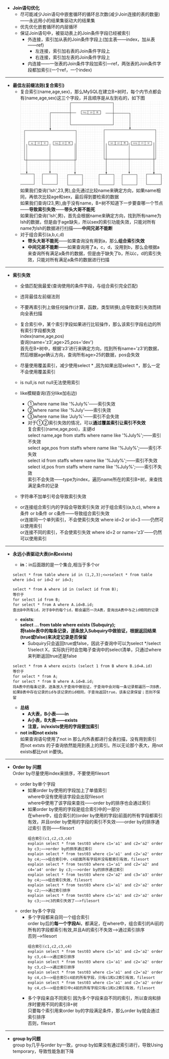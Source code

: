 * **Join语句优化**
  * 尽可能减少Join语句中嵌套循环的循环总次数(减少Join连接的表的数量)——永远用小的结果集驱动大的结果集   
  * 优先优化嵌套循环的内层循环
  * 保证Join语句中，被驱动表上的Join条件字段已经被索引  
    * 外连接，索引加从表的Join条件字段上(加主表——index，加从表——ref)
      * 左连接，索引加右表的Join条件字段上
      * 右连接，索引加左表的Join条件字段上
    * 内连接——一张表的Join条件字段加索引—ref，两张表的Join条件字段都加索引(一个ref，一个index)  
  
***
* **最佳左前缀法则(复合索引)**     
  * 复合索引(name,age,sex)，那么MySQL在建立B+树时，每个内节点都会有(name,age,sex)这三个字段，并且顺序是从左到右的，如下图   
    ![alt 属性文本](p/img_5.png)  
    如果我们查询('lsh',23,男),会先通过比较name来确定方向，如果name相同，再依次比较age和sex，最后得到要检索的数据  
    如果我们查询(23,男),由于没有name，B+树不知道下一步要查哪一个节点——**导致索引失效**——**带头大哥不能死**    
    如果我们查询('lsh’,男)，首先会根据name来确定方向，找到所有name为lsh的数据，但是由于age缺失，所以sex的索引功能失效，只能对所有name为lsh的数据进行扫描——**中间兄弟不能断**
  * 对于组合索引(a,b,c,d)  
    * **带头大哥不能死**——如果查询没有用到a，那么**组合索引失效**   
    * **中间兄弟不能断**——如果查询用了a，c，d，没用到b，那么会根据a来查询所有满足a条件的数据，但是由于缺失了b，所以c，d的索引失效，只能对所有满足a条件的数据进行扫描  
  
  
***

* **索引失效**  
  * 全值匹配我最爱(查询使用的条件字段，与组合索引完全匹配)
  * 违背最佳左前缀法则
  * 不要再索引列上做任何操作(计算，函数，类型转换),会导致索引失效而转向全表扫描  
  * 复合索引中，某个索引字段如果进行比较操作，那么该索引字段右边的所有索引字段都失效     
    index(name,age,pos)   
    查询(name='z3',age>25,pos='dev')   
    首先在B+树中，根据‘z3'进行来确定方向，找到所有name='z3'的数据，然后根据age确认方向，查询所有age>25的数据，pos会失效   
    
  * 尽量使用覆盖索引，减少使用select * ,因为如果出现select *，那么一定不会使用覆盖索引   
  * is null,is not null无法使用索引
  * like模糊查询(百分like加右边)   
    * ①where name like '%July%'——索引失效
    * ②where name like '%July'——索引失效 
    * ③where name like 'July%'——索引不会失效  
    * 对于①②索引失效的情况，可以**通过覆盖索引让索引不失效**   
      复合索引(name,age,pos)，主键id   
      select name,age from staffs where name like '%July%';——索引不失效   
      select age,pos from staffs where name like '%July%';——索引不失效   
      select id from staffs where name like '%July%';——索引不失效   
      select id,pos from staffs where name like '%July%';——索引不失效   
      索引不会失效——type为index，遍历name所在的索引B+树，来查找满足条件的记录  
  * 字符串不加单引号会导致索引失效  
  * or连接组合索引内的字段会导致索引失效 对于组合索引(a,b,c),  where a条件 or b条件 or c条件——导致组合索引失效       
    or连接同一个单列索引，不会使索引失效 where id=2 or id=3 ——仍然可以使用索引     
    or连接不同的索引，不会使索引失效 where id=2 or name='z3'——仍然可以使用索引   
    

***
* **永远小表驱动大表(in和exists)**   
  
  * **in**：in后面跟的是一个集合,相当于多个or
  ```
  select * from table where id in (1,2,3);<=>select * from table where id=1 or id=2 or id=3; 
  ```
  ```
  select * from A where id in (select id from B);
  等价于
  for select id from B;
  for select * from A where A.id=B.id;
  查出B中所有id，对于B中的每个id，都会遍历一次A表，查询出A表中与之id相同的记录  
  ``` 
  
  * **exists**:   
    **select ... from table where exists (Subquiry);**   
    **将table表中的每条记录，逐条放入Subquiry中做验证，根据返回结果(true或false)来决定记录是否保留**   
    * Subquiry只会返回true或false，因此子查询中可以为select */select 1/select X，实际执行时会忽略子查询中的select清单，只通过where来判断返回true还是false
  ```
  select * from A where exists (select 1 from B where B.id=A.id)
  等价于
  for select * from A;
  for select * from B where A.id=B.id;
  将A表中的每条记录，逐条放入子查询中做验证，子查询中会对每一条记录都遍历一次B表，如果B表中存在记录的id与该记录的id相同，子查询返回true，该条记录保留；否则不保留  
  ``` 

  * **总结**  
    * **A大表，B小表——in**
    * **A小表，B大表——exists**
    * **注意，in/exists使用的字段要加索引**
  * **not in和not exists**  
    如果查询语句使用了not in 那么内外表都进行全表扫描，没有用到索引   
    而not extsts 的子查询依然能用到表上的索引。所以无论那个表大，用not exists都比not in要快。

***



* **Order by 问题**    
  Order by尽量使用index来排序，不要使用filesort    

  * order by单个字段  
     * 如果order by使用的字段加上了单值索引    
       where中没有使用该字段会出现filesort    
       where中使用了该字段来查找——order by的排序也会通过索引  
     * 如果order by使用的字段是组合索引中的一部分     
       在where中，组合索引的(order by使用的字段)前面的所有字段都索引有效，并且order by使用的字段的索引不失效——order by的排序通过索引
       否则——filesort
        ```
        组合索引(c1,c2,c3,c4)  
        explain select * from test03 where c1='a1' and c2='a2' order by c3;——>order by的排序通过索引
        explain select * from test03 where c1='a1' and c2='a2' order by c4;——>组合索引中，c4前面所有字段并没有都索引有效，filesort  
        explain select * from test03 where c1='a1' and c2='a2' and c4='a4' order by c3;——>order by的排序通过索引  
        explain select * from test03 where c2='a2' and c3='a3' order by c4;——>组合索引失效，filesort  
        explain select * from test03 where c1='a1' and c2>'a2' order by c2;——>通过索引排序  
        explain select * from test03 where c1='a1' and c2>'a2' order by c3;——>c3的索引失效了——>filesort
        ```  
  * order by多个字段 
     * 多个字段都来自同一个组合索引    
       order by后的**每一个字段Ai**，都满足，在where中，组合索引的Ai前的所有的字段都索引有效,并且Ai的索引不失效——>通过索引排序   
       否则——>filesort  
        ```
        组合索引(c1,c2,c3,c4)  
        explain select * from test03 where c1='a1' and c2='a2' order by c3,c4——>通过索引排序    
        explain select * from test03 where c1='a1' and c2='a2' order by c3,c2——>通过索引排序
        explain select * from test03 where c1='a1' and c2='a2' order by c4,c3——>组合索引c4前的所有字段，只有c1和c2索引有效，filesort
        explain select * from test03 where c1='a1' and c2='a2' order by c4,c5——>组合索引中c4前的所有字段只有c1和c2索引有效，filesort
        ```  
     * 多个字段来自不同索引 
       因为多个字段来自不同的索引，所以查询和排序时要用不同的索引B+树     
       只要每个索引用来order by的字段满足条件，那么order by就会通过索引排序   
       否则，filesort   
  
***
* **group by问题**    
  group by几乎与order by一致，group by如果没有通过索引进行，导致Using temporary，导致性能急剧下降